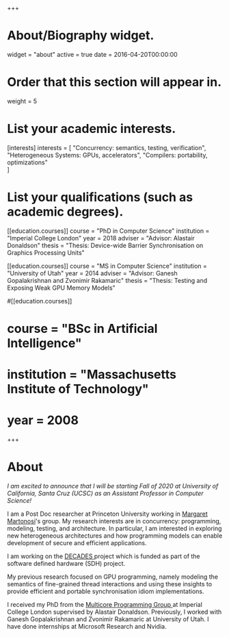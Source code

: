 +++
# About/Biography widget.
widget = "about"
active = true
date = 2016-04-20T00:00:00

# Order that this section will appear in.
weight = 5

# List your academic interests.
[interests]
  interests = [
    "Concurrency: semantics, testing, verification",
    "Heterogeneous Systems: GPUs, accelerators",
    "Compilers: portability, optimizations"    
  ]

# List your qualifications (such as academic degrees).
[[education.courses]]
  course = "PhD in Computer Science"
  institution = "Imperial College London"
  year = 2018
  adviser = "Advisor: Alastair Donaldson"
  thesis = "Thesis: Device-wide Barrier Synchronisation on Graphics Processing Units"

[[education.courses]]
  course = "MS in Computer Science"
  institution = "University of Utah"
  year = 2014
  adviser = "Advisor: Ganesh Gopalakrishnan and Zvonimir Rakamaric"
  thesis = "Thesis: Testing and Exposing Weak GPU Memory Models"

#[[education.courses]]
#  course = "BSc in Artificial Intelligence"
#  institution = "Massachusetts Institute of Technology"
#  year = 2008
 
+++

# About

<i> I am excited to announce that I will be starting Fall of 2020 at
University of California, Santa Cruz (UCSC) as an Assistant Professor
in Computer Science! </i>

I am a Post Doc researcher at Princeton University working in <a
href="http://www.princeton.edu/~mrm/"> Margaret Martonosi</a>'s
group. My research interests are in concurrency: programming,
modeling, testing, and architecture. In particular, I am interested
in exploring new heterogeneous architectures and how programming models
can enable development of secure and efficient applications.

I am working on the <a href="http://decades.cs.princeton.edu/">
DECADES </a> project which is funded as part of the software defined
hardware (SDH) project.

My previous research focused on GPU programming, namely modeling
the semantics of fine-grained thread interactions and using these
insights to provide efficient and portable synchronisation idiom
implementations.

I received my PhD from the <a href="http://multicore.doc.ic.ac.uk/">
Multicore Programming Group </a> at Imperial College London supervised
by Alastair Donaldson. Previously, I worked with Ganesh Gopalakrishnan
and Zvonimir Rakamaric at University of Utah. I have done internships
at Microsoft Research and Nvidia. 
